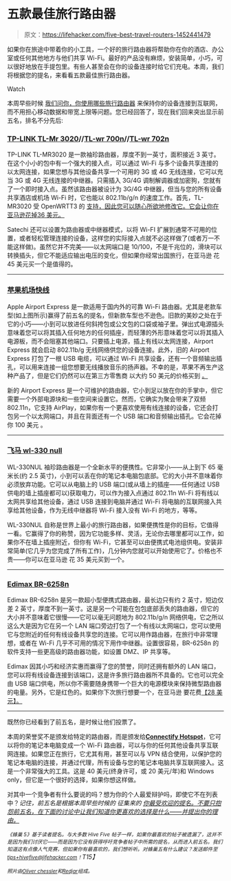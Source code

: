 # 五款最佳旅行路由器

> 原文：<https://lifehacker.com/five-best-travel-routers-1452441479>

如果你在旅途中带着你的小工具，一个好的旅行路由器将帮助你在你的酒店、办公室或任何其他地方与他们共享 Wi-Fi。最好的产品没有麻烦，安装简单，小巧，可以很好地放在手提包里。有些人甚至会在你的设备连接时给它们充电。本周，我们将根据您的提名，来看看五款最佳旅行路由器。

Watch

本周早些时候 [我们问你，你使用哪些旅行路由器](https://lifehacker.com/whats-the-best-travel-router-1451411336) 来保持你的设备连接到互联网，而不用担心移动数据和带宽上限等问题。您已经回答了，现在我们回来突出显示前五名，排名不分先后:

### [TP-LINK TL-Mr 3020](http://www.tp-link.com/us/products/details/?model=TL-MR3020)//[TL-wr 700n](http://www.tp-link.com/us/products/details/?model=TL-WR700N)//[TL-wr 702n](http://www.tp-link.us/products/details/?model=TL-WR702N)

TP-LINK TL-MR3020 是一款袖珍路由器，厚度不到一英寸，面积接近 3 英寸。在这个小小的包中有一个强大的接入点，可以通过 Wi-Fi 与多个设备共享连接的以太网连接，如果您想与其他设备共享一个可用的 3G 或 4G 无线连接，它可以充当 3G 或 4G 无线连接的中继器。只需插入 3G/4G 调制解调器或加密狗，您就有了一个即时接入点。虽然该路由器被设计为 3G/4G 中继器，但当与您的所有设备共享酒店或机场 Wi-Fi 时，它也能以 802.11b/g/n 的速度工作。首先，TL-MR3020 受 OpenWRTT3 的 [支持，因此您可以随心所欲地修改它。它会让你在亚马逊花掉36 美元。](http://wiki.openwrt.org/toh/tp-link/tl-mr3020)

Satechi 还可以设置为路由器或中继器模式，以将 Wi-FI 扩展到通常不可用的位置，或者轻松管理连接的设备，这样您的实际接入点就不必这样做了(或者万一不能这样做)。虽然它并不完美——以太网端口是 10/100，不是千兆位的，滑块可以转换插头，但它不能适应输出电压的变化，但如果你经常出国旅行，在亚马逊 花 45 美元买一个是值得的。

* * *

### [苹果机场快线](http://www.apple.com/airport-express/)

Apple Airport Express 是一款适用于国内外的可靠 Wi-Fi 路由器。尤其是老款车型(如上图所示)赢得了前五名的提名，但新款车型也不逊色。旧款的美妙之处在于它的小巧——小到可以放进任何斜挎包或公文包的口袋或袖子里。弹出式电源插头意味着您可以将其插入任何地方的任何插座，而轻薄的外形意味着您可以将其插入电源板，而不会阻塞其他端口。只要插上电源，插上有线以太网连接，Airport Express 就会启动 802.11b/g 无线网络供您的设备连接。此外，旧的 Airport Express 打包了一根 USB 电缆，可以通过 Wi-Fi 共享设备，还有一个音频输出插孔，可以用来连接一组您想要无线播放音乐的扬声器。不幸的是，苹果不再生产这种产品了，但是它们仍然可以在第三方零售商 以大约 50 美元的价格买到 [。](http://www.amazon.com/Apple-Airport-Express-MB321LL-A/dp/B0015YJOK2/?asc_campaign=InlineText&asc_refurl=https://lifehacker.com/five-best-travel-routers-1452441479&asc_source=&tag=kinjalifehackerlink-20)

新的 Airport Express 是一个可维护的路由器，它小到足以放在你的手掌中，但它需要一个外部电源块和一些空间来设置它。然而，它确实为聚会带来了双频 802.11n，它支持 AirPlay，如果你有一个更喜欢使用有线连接的设备，它还会打包另一个以太网端口，并且在背面还有一个 USB 端口和音频输出插孔。它会花掉你 100 美元 。

* * *

### [飞马 wl-330 null](http://www.asus.com/Networking/WL330NUL/)

WL-330NUL 袖珍路由器是一个全新水平的便携性。它非常小——从上到下 65 毫米长(约 2.5 英寸)，小到可以丢在你的笔记本电脑包底部。它的大小并不意味着你必须放弃功能。它可以从电脑上的 USB 端口(或从墙上的插座——任何通过 USB 供电的墙上插座都可以)获取电力，可以作为接入点通过 802.11n Wi-Fi 将有线以太网共享给其他设备，通过 USB 连接到电脑并通过 Wi-Fi 将电脑的互联网接入共享给其他设备，作为无线中继器将 Wi-Fi 接入没有 Wi-Fi 的地方，等等。

WL-330NUL 自称是世界上最小的旅行路由器，如果便携性是你的目标，它值得一看。它赢得了你的称赞，因为它功能多样、灵活，无论你去哪里都可以工作，如果你不在墙上插座附近，但你有 Wi-Fi，它甚至可以由便携式电池组供电。安装非常简单(它几乎为您完成了所有工作)，几分钟内您就可以开始使用它了。价格也不贵——你可以在亚马逊 花 35 美元买到一个。

* * *

### [Edimax BR-6258n](http://www.edimax.com/en/produce_detail.php?pd_id=372&pl1_id=24&pl2_id=89)

Edimax BR-6258n 是另一款超小型便携式路由器，最长边只有约 2 英寸，短边仅差 2 英寸，厚度不到一英寸。这是另一个可能在包包底部丢失的路由器，但它的大小并不意味着它很慢——它可以毫无问题地为 802.11b/g/n 网络供电，它之所以这么大是因为它在另一个 LAN 端口旁边打包了一个有线以太网端口，您可以使用它与您附近的任何有线设备共享您的连接。它可以用作路由器，在旅行中非常理想，或者在 Wi-Fi 几乎不可用的情况下用作中继器。设置很容易，BR-6258n 的软件支持一些更高级的路由器功能，如设置 DMZ、IP 共享等。

Edimax 因其小巧和经济实惠而赢得了您的赞誉，同时还拥有额外的 LAN 端口，您可以将有线设备连接到该端口，这是许多旅行路由器所不具备的。它也可以完全由 USB 端口供电，所以你不需要随身携带一个巨大的电源模块来保持微型路由器的电量。另外，它是红色的。如果你下次旅行想要一个，在亚马逊 要花费[【28 美元】。](http://www.amazon.com/BR-6258n-150Mbps-Wireless-Broadband-Supported/dp/B0069JA7M2/?asc_campaign=InlineText&asc_refurl=https://lifehacker.com/five-best-travel-routers-1452441479&asc_source=&tag=kinjalifehackerlink-20)

* * *

既然你已经看到了前五名，是时候让他们投票了。

本周的荣誉奖不是颁发给特定的路由器，而是颁发给[**Connectify Hotspot**](http://www.connectify.me/hotspot/)，它可以将你的笔记本电脑变成一个 Wi-Fi 路由器，可以与你的任何其他设备共享互联网连接。如果您正在旅行，它尤其有用，甚至可以与 VPN 结合使用，以保护您的笔记本电脑的连接，并通过代理，所有设备与您的笔记本电脑共享互联网接入。这是一个非常强大的工具。这是 40 美元(终身许可，或 20 美元/年)和 Windows only，但它是一个很好的选择，如果你想这样做。

对其中一个竞争者有什么要说的吗？想为你的个人最爱辩护吗，即使它不在列表中？*记住，前五名是根据本周早些时候的* *征集来的* [*你最受欢迎的提名。不要只抱怨前五名，在下面的讨论中让我们知道你更喜欢的选择是什么——并提出你的理由。*](https://lifehacker.com/whats-the-best-travel-router-1451411336)

*<small>《蜂巢 5》基于读者提名。与大多数 Hive Five 帖子一样，如果你最喜欢的帖子被遗漏了，这并不是因为我们讨厌它——而是因为它没有获得呼吁竞争者帖子中所需的提名，从而进入前五名。我们知道这有点像人气竞赛，但如果你有最喜欢的，我们想听听。对蜂巢五有什么建议？发送邮件至</small>*[*<small>tips+hivefive@lifehacker.com</small>*](mailto:tips+hivefive@lifehacker.com)*<small>！</small>T15】*

*<small>照片由</small>*[*<small>Oliver chessler</small>*](http://www.flickr.com/photos/thingstocomerecords/5735143617/)*<small>和</small>*[*<small>Redjar</small>*](http://en.wikipedia.org/wiki/File:Apple_airport_express.jpg)*<small>组成。</small>*